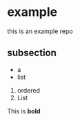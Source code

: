 # example
this is an example repo

## subsection


- a 
- list 

1. ordered 
2. List 

This is **bold** 